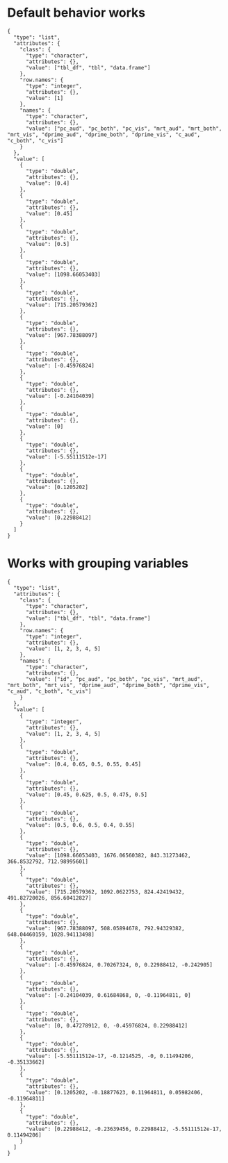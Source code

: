 # Default behavior works

    {
      "type": "list",
      "attributes": {
        "class": {
          "type": "character",
          "attributes": {},
          "value": ["tbl_df", "tbl", "data.frame"]
        },
        "row.names": {
          "type": "integer",
          "attributes": {},
          "value": [1]
        },
        "names": {
          "type": "character",
          "attributes": {},
          "value": ["pc_aud", "pc_both", "pc_vis", "mrt_aud", "mrt_both", "mrt_vis", "dprime_aud", "dprime_both", "dprime_vis", "c_aud", "c_both", "c_vis"]
        }
      },
      "value": [
        {
          "type": "double",
          "attributes": {},
          "value": [0.4]
        },
        {
          "type": "double",
          "attributes": {},
          "value": [0.45]
        },
        {
          "type": "double",
          "attributes": {},
          "value": [0.5]
        },
        {
          "type": "double",
          "attributes": {},
          "value": [1098.66053403]
        },
        {
          "type": "double",
          "attributes": {},
          "value": [715.20579362]
        },
        {
          "type": "double",
          "attributes": {},
          "value": [967.78388097]
        },
        {
          "type": "double",
          "attributes": {},
          "value": [-0.45976824]
        },
        {
          "type": "double",
          "attributes": {},
          "value": [-0.24104039]
        },
        {
          "type": "double",
          "attributes": {},
          "value": [0]
        },
        {
          "type": "double",
          "attributes": {},
          "value": [-5.55111512e-17]
        },
        {
          "type": "double",
          "attributes": {},
          "value": [0.1205202]
        },
        {
          "type": "double",
          "attributes": {},
          "value": [0.22988412]
        }
      ]
    }

# Works with grouping variables

    {
      "type": "list",
      "attributes": {
        "class": {
          "type": "character",
          "attributes": {},
          "value": ["tbl_df", "tbl", "data.frame"]
        },
        "row.names": {
          "type": "integer",
          "attributes": {},
          "value": [1, 2, 3, 4, 5]
        },
        "names": {
          "type": "character",
          "attributes": {},
          "value": ["id", "pc_aud", "pc_both", "pc_vis", "mrt_aud", "mrt_both", "mrt_vis", "dprime_aud", "dprime_both", "dprime_vis", "c_aud", "c_both", "c_vis"]
        }
      },
      "value": [
        {
          "type": "integer",
          "attributes": {},
          "value": [1, 2, 3, 4, 5]
        },
        {
          "type": "double",
          "attributes": {},
          "value": [0.4, 0.65, 0.5, 0.55, 0.45]
        },
        {
          "type": "double",
          "attributes": {},
          "value": [0.45, 0.625, 0.5, 0.475, 0.5]
        },
        {
          "type": "double",
          "attributes": {},
          "value": [0.5, 0.6, 0.5, 0.4, 0.55]
        },
        {
          "type": "double",
          "attributes": {},
          "value": [1098.66053403, 1676.06560382, 843.31273462, 366.8532792, 712.98995601]
        },
        {
          "type": "double",
          "attributes": {},
          "value": [715.20579362, 1092.0622753, 824.42419432, 491.82720026, 856.60412827]
        },
        {
          "type": "double",
          "attributes": {},
          "value": [967.78388097, 508.05894678, 792.94329382, 648.04460159, 1028.94113498]
        },
        {
          "type": "double",
          "attributes": {},
          "value": [-0.45976824, 0.70267324, 0, 0.22988412, -0.242905]
        },
        {
          "type": "double",
          "attributes": {},
          "value": [-0.24104039, 0.61684868, 0, -0.11964811, 0]
        },
        {
          "type": "double",
          "attributes": {},
          "value": [0, 0.47278912, 0, -0.45976824, 0.22988412]
        },
        {
          "type": "double",
          "attributes": {},
          "value": [-5.55111512e-17, -0.1214525, -0, 0.11494206, -0.35133662]
        },
        {
          "type": "double",
          "attributes": {},
          "value": [0.1205202, -0.18877623, 0.11964811, 0.05982406, -0.11964811]
        },
        {
          "type": "double",
          "attributes": {},
          "value": [0.22988412, -0.23639456, 0.22988412, -5.55111512e-17, 0.11494206]
        }
      ]
    }

